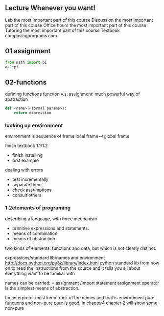 ## Lecture			Whenever you want!
Lab				the most important part of this course
Discussion		the most important part of this course
Office hours		the most important part of this course
Tutoring			the most important part of this course
Textbook		composingprograms.com

## 01 assignment
```python
from math import pi 
a=2*pi
```

## 02-functions
defining functions
function v.s. assignment: much powerful way of abstraction
```python
def <name>(<formal params>):
    return expression

```

### looking up environment

environment is sequence of frame
local frame-->global frame

finish textbook 1.1/1.2

- finish installing
- first example

dealing with errors
- test incrementally
- separate them 
- check assumptions
- consult others

### 1.2elements of programing

describing a language, with three mechanism
- primitive expressions and statements.
- means of combination
- means of abstraction

two kinds of elements: functions and data, but which is not clearly distinct.

expressions/standard lib/names and environment
http://docs.python.org/py3k/library/index.html
python standard lib
from now on to read the instructions from the source and it tells you all about everything want to be familiar with

names can be carried: = assignment /import statement
assignment operator is the simplest means of abstraction.

the interpreter must keep track of the names and that is environment
pure functions and non-pure
 pure is good, in chapter4 chapter 2 will show some non-pure
